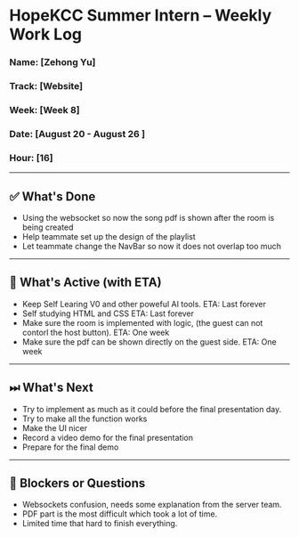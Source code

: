 # HopeKCC Summer Intern – Weekly Work Log

### Name: [Zehong Yu]
### Track: [Website]
### Week: [Week 8]
### Date: [August 20 - August 26 ]
### Hour: [16]

---

## ✅ What's Done
- Using the websocket so now the song pdf is shown after the room is being created
- Help teammate set up the design of the playlist
- Let teammate change the NavBar so now it does not overlap too much

---

## 🔄 What's Active (with ETA)
- Keep Self Learing V0 and other poweful AI tools.                                            ETA: Last forever
- Self studying HTML and CSS                                                                  ETA: Last forever
- Make sure the room is implemented with logic, (the guest can not contorl the host button).  ETA: One week
- Make sure the pdf can be shown directly on the guest side.                                  ETA: One week

---

## ⏭ What's Next
- Try to implement as much as it could before the final presentation day.
- Try to make all the function works
- Make the UI nicer
- Record a video demo for the final presentation
- Prepare for the final demo

---

## 🛑 Blockers or Questions
- Websockets confusion, needs some explanation from the server team.
- PDF part is the most difficult which took a lot of time.
- Limited time that hard to finish everything.
